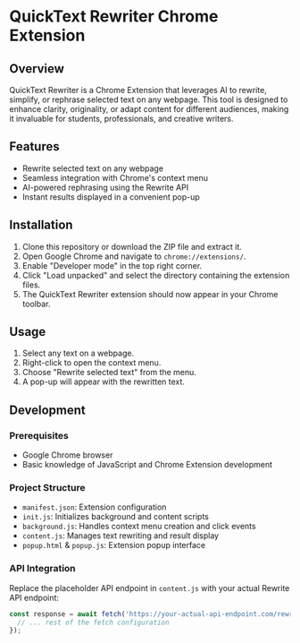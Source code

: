 # QuickText Rewriter Chrome Extension

## Overview

QuickText Rewriter is a Chrome Extension that leverages AI to rewrite, simplify, or rephrase selected text on any webpage. This tool is designed to enhance clarity, originality, or adapt content for different audiences, making it invaluable for students, professionals, and creative writers.

## Features

- Rewrite selected text on any webpage
- Seamless integration with Chrome's context menu
- AI-powered rephrasing using the Rewrite API
- Instant results displayed in a convenient pop-up

## Installation

1. Clone this repository or download the ZIP file and extract it.
2. Open Google Chrome and navigate to `chrome://extensions/`.
3. Enable "Developer mode" in the top right corner.
4. Click "Load unpacked" and select the directory containing the extension files.
5. The QuickText Rewriter extension should now appear in your Chrome toolbar.

## Usage

1. Select any text on a webpage.
2. Right-click to open the context menu.
3. Choose "Rewrite selected text" from the menu.
4. A pop-up will appear with the rewritten text.

## Development

### Prerequisites

- Google Chrome browser
- Basic knowledge of JavaScript and Chrome Extension development

### Project Structure

- `manifest.json`: Extension configuration
- `init.js`: Initializes background and content scripts
- `background.js`: Handles context menu creation and click events
- `content.js`: Manages text rewriting and result display
- `popup.html` & `popup.js`: Extension popup interface

### API Integration

Replace the placeholder API endpoint in `content.js` with your actual Rewrite API endpoint:

```javascript
const response = await fetch('https://your-actual-api-endpoint.com/rewrite', {
  // ... rest of the fetch configuration
});
